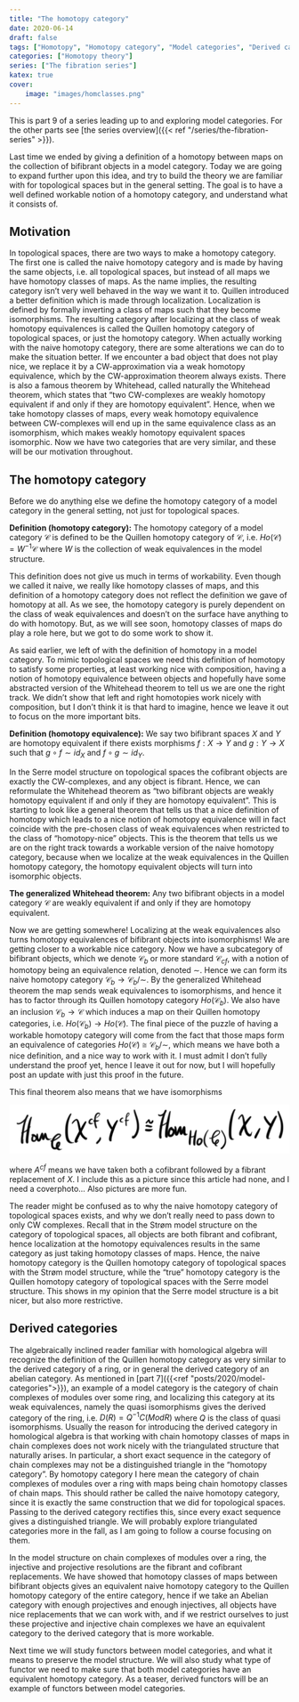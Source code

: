 ```yaml
---
title: "The homotopy category"
date: 2020-06-14
draft: false
tags: ["Homotopy", "Homotopy category", "Model categories", "Derived categories"]
categories: ["Homotopy theory"]
series: ["The fibration series"]
katex: true
cover:
    image: "images/homclasses.png"
---
```



This is part 9 of a series leading up to and exploring model categories. For the other parts see [the series overview]({{< ref "/series/the-fibration-series" >}}).

Last time we ended by giving a definition of a homotopy between maps on the collection of bifibrant objects in a model category. Today we are going to expand further upon this idea, and try to build the theory we are familiar with for topological spaces but in the general setting. The goal is to have a well defined workable notion of a homotopy category, and understand what it consists of.

## Motivation

In topological spaces, there are two ways to make a homotopy category. The first one is called the naive homotopy category and is made by having the same objects, i.e. all topological spaces, but instead of all maps we have homotopy classes of maps. As the name implies, the resulting category isn’t very well behaved in the way we want it to. Quillen introduced a better definition which is made through localization. Localization is defined by formally inverting a class of maps such that they become isomorphisms. The resulting category after localizing at the class of weak homotopy equivalences is called the Quillen homotopy category of topological spaces, or just the homotopy category. When actually working with the naive homotopy category, there are some alterations we can do to make the situation better. If we encounter a bad object that does not play nice, we replace it by a CW-approximation via a weak homotopy equivalence, which by the CW-approximation theorem always exists. There is also a famous theorem by Whitehead, called naturally the Whitehead theorem, which states that “two CW-complexes are weakly homotopy equivalent if and only if they are homotopy equivalent”. Hence, when we take homotopy classes of maps, every weak homotopy equivalence between CW-complexes will end up in the same equivalence class as an isomorphism, which makes weakly homotopy equivalent spaces isomorphic. Now we have two categories that are very similar, and these will be our motivation throughout.

## The homotopy category

Before we do anything else we define the homotopy category of a model category in the general setting, not just for topological spaces.

**Definition (homotopy category):** The homotopy category of a model category $\mathscr{C}$ is defined to be the Quillen homotopy category of $\mathscr{C}$, i.e. $Ho(\mathscr{C})= W^{-1}\mathscr{C}$ where $W$ is the collection of weak equivalences in the model structure.

This definition does not give us much in terms of workability. Even though we called it naive, we really like homotopy classes of maps, and this definition of a homotopy category does not reflect the definition we gave of homotopy at all. As we see, the homotopy category is purely dependent on the class of weak equivalences and doesn’t on the surface have anything to do with homotopy. But, as we will see soon, homotopy classes of maps do play a role here, but we got to do some work to show it.

As said earlier, we left of with the definition of homotopy in a model category. To mimic topological spaces we need this definition of homotopy to satisfy some properties, at least working nice with composition, having a notion of homotopy equivalence between objects and hopefully have some abstracted version of the Whitehead theorem to tell us we are one the right track. We didn’t show that left and right homotopies work nicely with composition, but I don’t think it is that hard to imagine, hence we leave it out to focus on the more important bits.

**Definition (homotopy equivalence):** We say two bifibrant spaces $X$ and $Y$ are homotopy equivalent if there exists morphisms $f:X\rightarrow Y$ and $g:Y\rightarrow X$ such that $g\circ f \sim id_X$ and $f\circ g \sim id_Y$.

In the Serre model structure on topological spaces the cofibrant objects are exactly the CW-complexes, and any object is fibrant. Hence, we can reformulate the Whitehead theorem as “two bifibrant objects are weakly homotopy equivalent if and only if they are homotopy equivalent”. This is starting to look like a general theorem that tells us that a nice definition of homotopy which leads to a nice notion of homotopy equivalence will in fact coincide with the pre-chosen class of weak equivalences when restricted to the class of “homotopy-nice” objects. This is the theorem that tells us we are on the right track towards a workable version of the naive homotopy category, because when we localize at the weak equivalences in the Quillen homotopy category, the homotopy equivalent objects will turn into isomorphic objects.

**The generalized Whitehead theorem:** Any two bifibrant objects in a model category $\mathscr{C}$ are weakly equivalent if and only if they are homotopy equivalent.

Now we are getting somewhere! Localizing at the weak equivalences also turns homotopy equivalences of bifibrant objects into isomorphisms! We are getting closer to a workable nice category. Now we have a subcategory of bifibrant objects, which we denote $\mathscr{C}_ {b}$ or more standard $\mathscr{C}_{cf}$, with a notion of homotopy being an equivalence relation, denoted $\sim$. Hence we can form its naive homotopy category $\mathscr{C}_b\rightarrow \mathscr{C}_b/\sim$. By the generalized Whitehead theorem the map sends weak equivalences to isomorphisms, and hence it has to factor through its Quillen homotopy category $Ho(\mathscr{C}_b)$. We also have an inclusion $\mathscr{C}_b \rightarrow \mathscr{C}$ which induces a map on their Quillen homotopy categories, i.e. $Ho(\mathscr{C}_b)\rightarrow Ho(\mathscr{C})$. The final piece of the puzzle of having a workable homotopy category will come from the fact that those maps form an equivalence of categories $Ho(\mathscr{C})\cong \mathscr{C}_b/\sim$, which means we have both a nice definition, and a nice way to work with it. I must admit I don’t fully understand the proof yet, hence I leave it out for now, but I will hopefully post an update with just this proof in the future.

This final theorem also means that we have isomorphisms

![Error loading image](images/homclasses.png)

where $A^{cf}$ means we have taken both a cofibrant followed by a fibrant replacement of $X$. I include this as a picture since this article had none, and I need a coverphoto… Also pictures are more fun.

The reader might be confused as to why the naive homotopy category of topological spaces exists, and why we don’t really need to pass down to only CW complexes. Recall that in the Strøm model structure on the category of topological spaces, all objects are both fibrant and cofibrant, hence localization at the homotopy equivalences results in the same category as just taking homotopy classes of maps. Hence, the naive homotopy category is the Quillen homotopy category of topological spaces with the Strøm model structure, while the “true” homotopy category is the Quillen homotopy category of topological spaces with the Serre model structure. This shows in my opinion that the Serre model structure is a bit nicer, but also more restrictive.

## Derived categories

The algebraically inclined reader familiar with homological algebra will recognize the definition of the Quillen homotopy category as very similar to the derived category of a ring, or in general the derived category of an abelian category. As mentioned in [part 7]({{<ref "posts/2020/model-categories">}}), an example of a model category is the category of chain complexes of modules over some ring, and localizing this category at its weak equivalences, namely the quasi isomorphisms gives the derived category of the ring, i.e. $D(R)=Q^{-1}C(ModR)$ where $Q$ is the class of quasi isomorphisms. Usually the reason for introducing the derived category in homological algebra is that working with chain homotopy classes of maps in chain complexes does not work nicely with the triangulated structure that naturally arises. In particular, a short exact sequence in the category of chain complexes may not be a distinguished triangle in the “homotopy category”. By homotopy category I here mean the category of chain complexes of modules over a ring with maps being chain homotopy classes of chain maps. This should rather be called the naive homotopy category, since it is exactly the same construction that we did for topological spaces. Passing to the derived category rectifies this, since every exact sequence gives a distinguished triangle. We will probably explore triangulated categories more in the fall, as I am going to follow a course focusing on them.

In the model structure on chain complexes of modules over a ring, the injective and projective resolutions are the fibrant and cofibrant replacements. We have showed that homotopy classes of maps between bifibrant objects gives an equivalent naive homotopy category to the Quillen homotopy category of the entire category, hence if we take an Abelian category with enough projectives and enough injectives, all objects have nice replacements that we can work with, and if we restrict ourselves to just these projective and injective chain complexes we have an equivalent category to the derived category that is more workable.

Next time we will study functors between model categories, and what it means to preserve the model structure. We will also study what type of functor we need to make sure that both model categories have an equivalent homotopy category. As a teaser, derived functors will be an example of functors between model categories.
